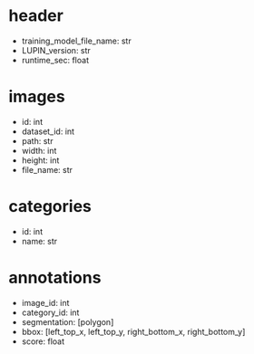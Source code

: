 # header
- training_model_file_name: str
- LUPIN_version: str
- runtime_sec: float

# images
- id: int
- dataset_id: int
- path: str
- width: int
- height: int
- file_name: str

# categories
- id: int
- name: str

# annotations
- image_id: int
- category_id: int
- segmentation: [polygon]
- bbox: [left_top_x, left_top_y, right_bottom_x, right_bottom_y]
- score: float
